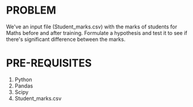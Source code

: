# PROBLEM

We've an input file (Student_marks.csv) with the marks of students for Maths before and after training. Formulate a hypothesis and test it to see if there's significant difference between the marks.

# PRE-REQUISITES
1. Python
2. Pandas
3. Scipy
4. Student_marks.csv
